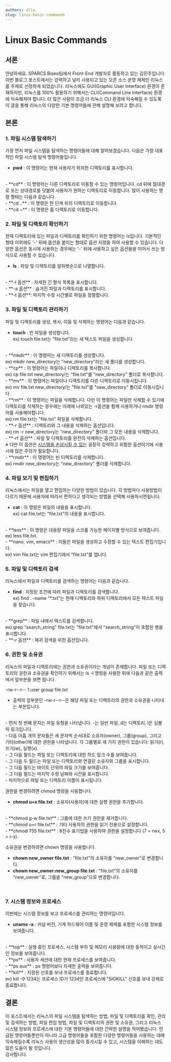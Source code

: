 ```yaml
---
authors: ella
slug: linux-basic-commands
---
```


# Linux Basic Commands

## 서론
안녕하세요. SPARCS Biseo팀에서 Front-End 개발자로 활동하고 있는 김민주입니다. <br/>이번 블로그 포스트에서는 강력하고 널리 사용되고 있는 오픈 소스 운영 체제인 리눅스를 주제로 선정하게 되었습니다. 리눅스에도 GUI(Graphic User Interface) 환경이 존재하지만, 리눅스를 100% 활용하기 위해서는 CLI(Command Line Interface) 환경에 익숙해져야 합니다. 더 많은 사람이 조금 더 리눅스 CLI 환경에 익숙해질 수 있도록 이 글을 통해 리눅스의 다양한 기본 명령어들에 관해 설명해 보려고 합니다.


## 본론

### 1. 파일 시스템 탐색하기
가장 먼저 파일 시스템을 탐색하는 명령어들에 대해 알아보겠습니다. 다음은 가장 대표적인 파일 시스템 탐색 명령어들입니다.
<br/>
- **pwd** : 이 명령어는 현재 사용자가 위치한 디렉토리를 표시합니다.
<br/>
- **cd** : 이 명령어는 다른 디렉토리로 이동할 수 있는 명렁어입니다. cd 뒤에 절대경로 또는 상대경로를 덧붙여 사용자가 원하는 디렉토리로 이동합니다. 많이 사용하는 명령 형태는 다음과 같습니다.
<br/>
    - **cd ..** : 이 명령은 한 단계 위의 디렉토리로 이동합니다.
<br/>
    - **cd ~** : 이 명령은 홈 디렉토리로 이동합니다.
<br/>

### 2. 파일 및 디렉토리 확인하기
현재 디렉토리에 있는 파일과 디렉토리를 확인하기 위한 명령어는 ls입니다. 기본적인 형태 이외에도 '-' 뒤에 옵션을 붙이는 형태로 옵션 지정을 하여 사용할 수 있습니다. 다양한 옵션은 동시에 사용하는 경우에는 '-' 뒤에 사용하고 싶은 옵션들을 이어서 쓰는 방식으로 사용할 수 있습니다.
<br/>
- **ls** : 파일 및 디렉토리를 알파벳순으로 나열합니다.
<br/>
    - **-l 옵션** : 자세한 긴 형식 목록을 표시합니다.
<br/>
    - **-a 옵션** : 숨겨진 파일과 디렉토리를 표시합니다.
<br/>
    - **-t 옵션**: 마지막 수정 시간별로 파일을 정렬합니다.
<br/>

### 3. 파일 및 디렉토리 관리하기
파일 및 디렉토리를 생성, 복사, 이동 및 삭제하는 명령어는 다음과 같습니다.
<br/>
- **touch** : 빈 파일을 생성합니다. <br/>ex) touch file.txt는 "file.txt"라는 새 텍스트 파일을 생성합니다.
<br/>
- **mkdir** : 이 명령어는 새 디렉토리를 생성합니다. <br/>ex) mkdir new_directory는 "new_directory"라는 새 폴더를 생성합니다.
<br/>
- **cp** : 이 명령어는 파일이나 디렉토리를 복사합니다. <br/>ex) cp file.txt new_directory/는 "file.txt"를 "new_directory" 폴더로 복사합니다.
<br/>
- **mv** : 이 명령어는 파일이나 디렉토리를 다른 디렉토리로 이동시킵니다. <br/>ex) mv file.txt new_directory/는 "file.txt"를 "new_directory" 폴더로 이동시킵니다.
<br/>
- **rm** : 이 명령어는 파일을 삭제합니다. 다만 이 명령어는 파일만 삭제할 수 있기에 디렉토리를 삭제하는 경우에는 아래에 나와있는 -r옵션을 함께 사용하거나 rmdir 명령어를 사용해야합니다.<br/>ex) rm file.txt는 "file.txt" 파일을 삭제합니다.
<br/>
    - **-r 옵션** : 디렉토리와 그 내용을 삭제하는 옵션입니다. <br/>ex) rm -r new_directory는 "new_directory" 폴더와 그 모든 내용을 삭제합니다.
    <br/>
    - **-rf 옵션** : 파일 및 디렉토리를 완전히 삭제하는 옵션입니다. <br/>※ 다만 이 옵션은 <U>시스템을 손상시킬 수 있는</U> 굉장히 강력하고 위험한 옵션이기에 사용시에 많은 주의가 필요합니다.
<br/>
- **rmdir** : 이 명령어는 빈 디렉토리를 삭제합니다. <br/>ex) rmdir new_directory는 "new_directory" 폴더를 삭제합니다.
<br/>

### 4. 파일 보기 및 편집하기
리눅스에서는 파일을 열고 편집하는 다양한 방법이 있습니다. 각 방법마다 사용방법이 다르기 때문에 사용자에 따라서 편하다고 생각되는 방법을 선택해 사용하시면됩니다.
<br/>
- **cat** : 이 명령은 파일의 내용을 표시합니다. <br/>ex) cat file.txt는 "file.txt"의 내용을 표시합니다.
<br/>
- **less** : 이 명령은 대용량 파일을 스크롤 가능한 페이지별 방식으로 보여줍니다. <br/>ex) less file.txt.
<br/>
- **nano, vim, emacs** : 이들은 파일을 생성하고 수정할 수 있는 텍스트 편집기입니다. <br/>ex) vim file.txt는 vim 편집기에서 "file.txt"를 엽니다.
<br/>

### 5. 파일 및 디렉토리 검색
리눅스에서 파일과 디렉토리를 검색하는 명령어는 다음과 같습니다.
<br/>
- **find** : 지정된 조건에 따라 파일과 디렉토리를 검색합니다. <br/>ex) find . -name "*.txt"는 현재 디렉토리와 하위 디렉토리에서 모든 텍스트 파일을 찾습니다.
<br/>
- **grep** : 파일 내에서 텍스트를 검색합니다. <br/>ex) grep "search_string" file.txt는 "file.txt"에서 "search_string"이 포함된 행을 표시합니다. 
<br/>
    - **-r 옵션** : 재귀 검색을 위한 옵션입니다.
<br/>

### 6. 권한 및 소유권
리눅스의 파일과 디렉토리에는 권한과 소유권이라는 개념이 존재합니다. 파일 또는 디렉토리의 권한과 소유권을 확인하기 위해서는 ls -l 명령을 사용한 뒤에 다음과 같은 출력에서 앞부분을 보면 됩니다.

-rw-r--r-- 1 user group file.txt
<br/>
- 출력의 앞부분인 -rw-r--r--은 해당 파일 또는 디렉토리의 권한과 소유권을 나타내는 부분입니다.
<br/>
    - 먼저 첫 번째 문자는 파일 유형을 나타냅니다. -는 일반 파일, d는 디렉토리, l은 심볼릭 링크입니다.
<br/>
    - 다음 아홉 개의 문자들은 세 문자씩 순서대로 소유자(owner), 그룹(group), 그리고 기타(other)에 대한 권한을 나타냅니다. 각 그룹별로 세 가지 권한이 있습니다: 읽기(r), 쓰기(w), 실행(x).
<br/>
- 그 다음 필드는 파일 또는 디렉토리에 대한 하드 링크 수를 보여줍니다.
<br/>
- 그 다음 두 필드는 파일 또는 디렉토리와 연결된 소유자와 그룹을 표시합니다.
<br/>
- 그 다음 필드는 바이트 단위의 파일 크기를 보여줍니다.
<br/>
- 그 다음 필드는 마지막 수정 날짜와 시간을 표시합니다.
<br/>
- 마지막으로 파일 또는 디렉토리 이름이 표시됩니다.
<br/>

권한을 변경하려면 chmod 명령을 사용합니다.
<br/>
- **chmod u+x file.txt** : 소유자(사용자)에 대한 실행 권한을 추가합니다.
<br/>
- **chmod g-w file.txt** : 그룹에 대한 쓰기 권한을 제거합니다.
<br/>
- **chmod o=r file.txt** : 기타 사용자의 권한을 읽기 전용으로 설정합니다.
<br/>
- **chmod 755 file.txt** : 8진수 표기법을 사용하여 권한을 설정합니다 (7 = rwx, 5 = r-x).
<br/>

소유권을 변경하려면 chown 명령을 사용합니다.
<br/>
- **chown new_owner file.txt** : "file.txt"의 소유자를 "new_owner"로 변경합니다.
- **chown new_owner:new_group file.txt** : "file.txt"의 소유자를 "new_owner"로, 그룹을 "new_group"으로 변경합니다.
<br/>

### 7. 시스템 정보와 프로세스
이번에는 시스템 정보를 보고 프로세스를 관리하는 명령어입니다.
<br/>
- **uname -a** : 커널 버전, 기계 하드웨어 이름 및 운영 체제를 포함한 시스템 정보를 보여줍니다.
<br/>
- **top** : 실행 중인 프로세스, 시스템 부하 및 메모리 사용량에 대한 동적이고 실시간인 정보를 보여줍니다.
<br/>
- **ps** : 사용자 세션에 대한 현재 프로세스를 보여줍니다.
<br/>
- **ps aux** : ps 명령어보다 자세한 출력을 보여줍니다. 
<br/>
- **kill** : 지정된 신호를 보내 프로세스를 종료합니다. <br/>ex) kill -9 1234는 프로세스 ID가 1234인 프로세스에 "SIGKILL" 신호를 보내 강제로 종료합니다.
<br/>


## 결론
이 포스트에서는 리눅스의 파일 시스템을 탐색하는 방법, 파일 및 디렉토리를 확인, 관리 및 검색하는 방법, 파일 편집 방법, 파일 및 디렉토리의 권한 및 소유권, 그리고 리눅스 시스템 정보와 프로세스에 대한 기본 명령어들에 대한 간략한 설명을 적어봤습니다. 언급된 명령어들뿐만이 아니라 고급 명령어들을 포함한 다양한 명령어들을 사용하는 데에 익숙해질수록 리눅스 사용의 생산성을 많이 증가시킬 수 있고, 시스템을 이해하는 데도 많은 도움이 될 것입니다. <br/>감사합니다.
